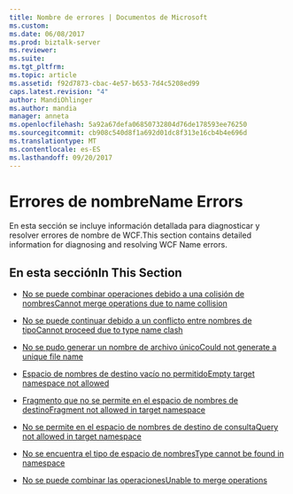 ```yaml
---
title: Nombre de errores | Documentos de Microsoft
ms.custom: 
ms.date: 06/08/2017
ms.prod: biztalk-server
ms.reviewer: 
ms.suite: 
ms.tgt_pltfrm: 
ms.topic: article
ms.assetid: f92d7873-cbac-4e57-b653-7d4c5208ed99
caps.latest.revision: "4"
author: MandiOhlinger
ms.author: mandia
manager: anneta
ms.openlocfilehash: 5a92a67defa06850732804d76de178593ee76250
ms.sourcegitcommit: cb908c540d8f1a692d01dc8f313e16cb4b4e696d
ms.translationtype: MT
ms.contentlocale: es-ES
ms.lasthandoff: 09/20/2017
---
```

# <a name="name-errors"></a><span data-ttu-id="dbaa6-102">Errores de nombre</span><span class="sxs-lookup"><span data-stu-id="dbaa6-102">Name Errors</span></span>
<span data-ttu-id="dbaa6-103">En esta sección se incluye información detallada para diagnosticar y resolver errores de nombre de WCF.</span><span class="sxs-lookup"><span data-stu-id="dbaa6-103">This section contains detailed information for diagnosing and resolving WCF Name errors.</span></span>  
  
## <a name="in-this-section"></a><span data-ttu-id="dbaa6-104">En esta sección</span><span class="sxs-lookup"><span data-stu-id="dbaa6-104">In This Section</span></span>  
  
-   [<span data-ttu-id="dbaa6-105">No se puede combinar operaciones debido a una colisión de nombres</span><span class="sxs-lookup"><span data-stu-id="dbaa6-105">Cannot merge operations due to name collision</span></span>](../core/cannot-merge-operations-due-to-name-collision.md)  
  
-   [<span data-ttu-id="dbaa6-106">No se puede continuar debido a un conflicto entre nombres de tipo</span><span class="sxs-lookup"><span data-stu-id="dbaa6-106">Cannot proceed due to type name clash</span></span>](../core/cannot-proceed-due-to-type-name-clash.md)  
  
-   [<span data-ttu-id="dbaa6-107">No se pudo generar un nombre de archivo único</span><span class="sxs-lookup"><span data-stu-id="dbaa6-107">Could not generate a unique file name</span></span>](../core/could-not-generate-a-unique-file-name.md)  
  
-   [<span data-ttu-id="dbaa6-108">Espacio de nombres de destino vacío no permitido</span><span class="sxs-lookup"><span data-stu-id="dbaa6-108">Empty target namespace not allowed</span></span>](../core/empty-target-namespace-not-allowed.md)  
  
-   [<span data-ttu-id="dbaa6-109">Fragmento que no se permite en el espacio de nombres de destino</span><span class="sxs-lookup"><span data-stu-id="dbaa6-109">Fragment not allowed in target namespace</span></span>](../core/fragment-not-allowed-in-target-namespace.md)  
  
-   [<span data-ttu-id="dbaa6-110">No se permite en el espacio de nombres de destino de consulta</span><span class="sxs-lookup"><span data-stu-id="dbaa6-110">Query not allowed in target namespace</span></span>](../core/query-not-allowed-in-target-namespace.md)  
  
-   [<span data-ttu-id="dbaa6-111">No se encuentra el tipo de espacio de nombres</span><span class="sxs-lookup"><span data-stu-id="dbaa6-111">Type cannot be found in namespace</span></span>](../core/type-cannot-be-found-in-namespace.md)  
  
-   [<span data-ttu-id="dbaa6-112">No se puede combinar las operaciones</span><span class="sxs-lookup"><span data-stu-id="dbaa6-112">Unable to merge operations</span></span>](../core/unable-to-merge-operations.md)